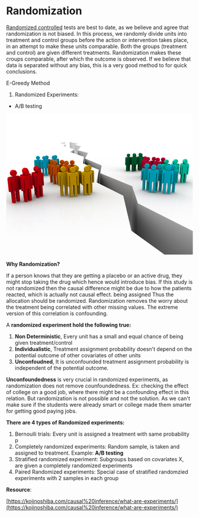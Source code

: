 # Randomization

[Randomized controlled](https://en.wikipedia.org/wiki/Randomized_controlled_trial) tests are best to date, as we believe and agree that randomization is not biased. In this process, we randomly divide units into treatment and control groups before the action or intervention takes place, in an attempt to make these units comparable. Both the groups  \(treatment and control\) are given different treatments. Randomization makes these croups comparable, after which the outcome is observed. If we believe that data is separated without any bias, this is a very good method to for quick conclusions.

E-Greedy Method

1. Randomized Experiments:

*  A/B testing

![](../../../.gitbook/assets/image%20%2819%29.png)

**Why Randomization?**

If a person knows that they are getting a placebo or an active drug, they might stop taking the drug which hence would introduce bias. If this study is not randomized then the causal difference might be due to how the patients reacted, which is actually not causal effect. being assigned Thus the allocation should be randomized. Randomization removes the worry about the treatment being correlated with other missing values. The extreme version of this correlation is confounding.  

A **randomized experiment hold the following true:**

1. **Non Deterministic**, Every unit has a small and equal chance of being given treatment/control
2. **Individualistic**, Treatment assignment probability doesn't depend on the potential outcome of other covariates of other units
3. **Unconfoudned**, It is unconfounded treatment assignment probability is independent of the potential outcome.

**Unconfoundedness** is very crucial in randomized experiments, as randomization does not remove counfoundedness. Ex: checking the effect of college on a good job, where there might be a confounding effect in this relation. But randomization is not possible and not the solution. As we can't make sure if the students were already smart or college made them smarter for getting good paying jobs.

**There are 4 types of Randomized experiments:**

1. Bernoulli trials: Every unit is assigned a treatment with same probability p
2. Completely randomized experiments: Random sample, is taken and assigned to treatment. Example: **A/B testing** 
3. Stratified randomized experiment: Subgroups based on covariates X, are given a completely randomized experiments
4. Paired Randomized experiments: Special case of stratified randomzied experiments with 2 samples in each group 

**Resource**: 

[https://kojinoshiba.com/causal%20inference/what-are-experiments/](https://kojinoshiba.com/causal%20inference/what-are-experiments/)

